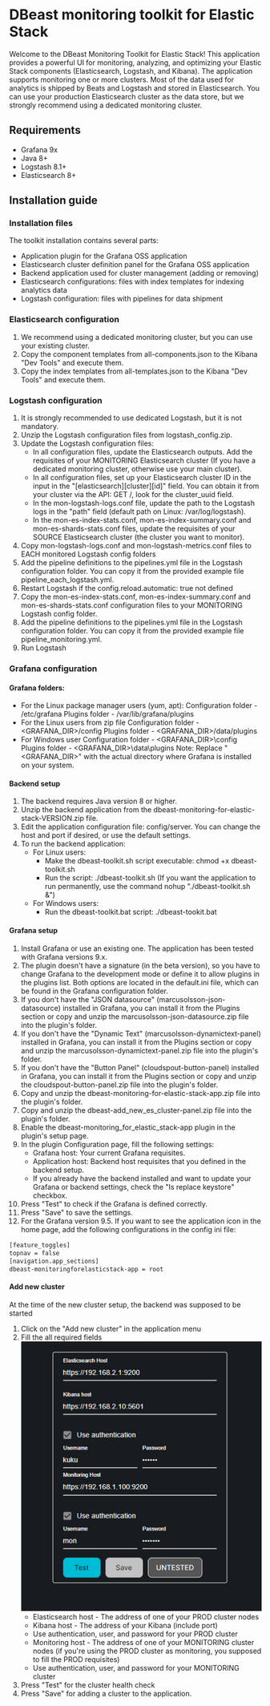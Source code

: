 # DBeast monitoring toolkit for Elastic Stack
Welcome to the DBeast Monitoring Toolkit for Elastic Stack! This application provides a powerful UI for monitoring, analyzing, and optimizing your Elastic Stack components (Elasticsearch, Logstash, and Kibana).
The application supports monitoring one or more clusters.
Most of the data used for analytics is shipped by Beats and Logstash and stored in Elasticsearch. You can use your production Elasticsearch cluster as the data store, but we strongly recommend using a dedicated monitoring cluster.

## Requirements
- Grafana 9x
- Java 8+
- Logstash 8.1+
- Elasticsearch 8+

## Installation guide
### Installation files
The toolkit installation contains several parts:
- Application plugin for the Grafana OSS application
- Elasticsearch cluster definition panel for the Grafana OSS application
- Backend application used for cluster management (adding or removing)
- Elasticsearch configurations: files with index templates for indexing analytics data
- Logstash configuration: files with pipelines for data shipment

### Elasticsearch configuration
1. We recommend using a dedicated monitoring cluster, but you can use your existing cluster.
2. Copy the component templates from all-components.json to the Kibana "Dev Tools" and execute them.
3. Copy the index templates from all-templates.json to the Kibana "Dev Tools" and execute them.
   
   
### Logstash configuration
1. It is strongly recommended to use dedicated Logstash, but it is not mandatory.
2. Unzip the Logstash configuration files from logstash_config.zip.
3. Update the Logstash configuration files:
    - In all configuration files, update the Elasticsearch outputs. Add the requisites of your MONITORING Elasticsearch cluster (If you have a dedicated monitoring cluster, otherwise use your main cluster).
    - In all configuration files, set up your Elasticsearch cluster ID in the input in the "[elasticsearch][cluster][id]" field. You can obtain it from your cluster via the API: GET /, look for the cluster_uuid field.
    - In the mon-logstash-logs.conf file, update the path to the Logstash logs in the "path" field (default path on Linux: /var/log/logstash).
    - In the mon-es-index-stats.conf, mon-es-index-summary.conf and mon-es-shards-stats.conf files, update the requisites of your SOURCE Elasticsearch cluster (the cluster you want to monitor).
4. Copy mon-logstash-logs.conf and mon-logstash-metrics.conf files to EACH monitored Logstash config folders
5. Add the pipeline definitions to the pipelines.yml file in the Logstash configuration folder. You can copy it from the provided example file pipeline_each_logstash.yml.
6. Restart Logstash if the config.reload.automatic: true not defined
7. Copy the mon-es-index-stats.conf, mon-es-index-summary.conf and mon-es-shards-stats.conf configuration files to your MONITORING Logstash config folder.
8. Add the pipeline definitions to the pipelines.yml file in the Logstash configuration folder. You can copy it from the provided example file pipeline_monitoring.yml.
9. Run Logstash

### Grafana configuration
#### Grafana folders:
- For the Linux package manager users (yum, apt):
  Configuration folder - /etc/grafana
  Plugins folder - /var/lib/grafana/plugins
- For the Linux users from zip file
  Configuration folder - <GRAFANA_DIR>/config
  Plugins folder - <GRAFANA_DIR>/data/plugins
- For Windows user
  Configuration folder - <GRAFANA_DIR>\config
  Plugins folder - <GRAFANA_DIR>\data\plugins
Note: Replace "<GRAFANA_DIR>" with the actual directory where Grafana is installed on your system.

#### Backend setup
1. The backend requires Java version 8 or higher.
2. Unzip the backend application from the dbeast-monitoring-for-elastic-stack-VERSION.zip file.
3. Edit the application configuration file: config/server. You can change the host and port if desired, or use the default settings.
4. To run the backend application:
    - For Linux users:
        * Make the dbeast-toolkit.sh script executable: chmod +x dbeast-toolkit.sh
        * Run the script: ./dbeast-toolkit.sh (If you want the application to run permanently, use the command nohup "./dbeast-toolkit.sh &")
    - For Windows users:
        * Run the dbeast-toolkit.bat script: ./dbeast-tookit.bat


#### Grafana setup
1. Install Grafana or use an existing one. The application has been tested with Grafana versions 9.x.
2. The plugin doesn't have a signature (in the beta version), so you have to change Grafana to the development mode or define it to allow plugins in the plugins list.
   Both options are located in the default.ini file, which can be found in the Grafana configuration folder.
3. If you don't have the "JSON datasource" (marcusolsson-json-datasource) installed in Grafana, you can install it from the Plugins section or copy and unzip the marcusolsson-json-datasource.zip file into the plugin's folder.
4. If you don't have the "Dynamic Text" (marcusolsson-dynamictext-panel) installed in Grafana, you can install it from the Plugins section or copy and unzip the marcusolsson-dynamictext-panel.zip file into the plugin's folder.
5. If you don't have the "Button Panel" (cloudspout-button-panel) installed in Grafana, you can install it from the Plugins section or copy and unzip the cloudspout-button-panel.zip file into the plugin's folder.
6. Copy and unzip the dbeast-monitoring-for-elastic-stack-app.zip file into the plugin's folder.
7. Copy and unzip the dbeast-add_new_es_cluster-panel.zip file into the plugin's folder.
8. Enable the dbeast-monitoring_for_elastic_stack-app plugin in the plugin's setup page.
9. In the plugin Configuration page, fill the following settings:
    - Grafana host: Your current Grafana requisites.
    - Application host: Backend host requisites that you defined in the backend setup.
    - If you already have the backend installed and want to update your Grafana or backend settings, check the "Is replace keystore" checkbox.
10. Press "Test" to check if the Grafana is defined correctly.
11. Press "Save" to save the settings.
12. For the Grafana version 9.5. If you want to see the application icon in the home page, add the following configurations in the config ini file:
```
[feature_toggles]
topnav = false
[navigation.app_sections]
dbeast-monitoringforelasticstack-app = root
```

#### Add new cluster
At the time of the new cluster setup, the backend was supposed to be started
1. Click on the "Add new cluster" in the application menu
2. Fill the all required fields
 ![new_cluster.png](new_cluster.png)
   - Elasticsearch host - The address of one of your PROD cluster nodes
   - Kibana host - The address of your Kibana (include port)
   - Use authentication, user, and password for your PROD cluster 
   - Monitoring host - The address of one of your MONITORING cluster nodes (if you're using the PROD cluster as monitoring, you supposed to fill the PROD requisites)
   - Use authentication, user, and password for your MONITORING cluster
3. Press "Test" for the cluster health check
4. Press "Save" for adding a cluster to the application.
